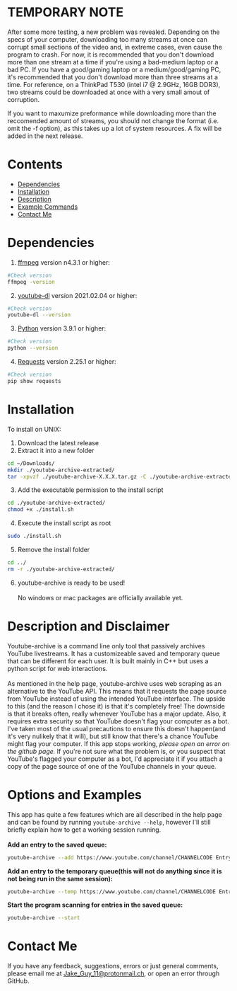 # TEMPORARY NOTE
After some more testing, a new problem was revealed. Depending on the specs of your computer, downloading too many streams at once can corrupt small sections of the video and, in extreme cases, even cause the program to crash.
For now, it is recommended that you don't download more than one stream at a time if you're using a bad-medium laptop or a bad PC. If you have a good/gaming laptop or a medium/good/gaming PC, it's recommended that you don't download more than three streams at a time.
For reference, on a ThinkPad T530 (intel i7 @ 2.9GHz, 16GB DDR3), two streams could be downloaded at once with a very small amout of corruption.

If you want to maxumize preformance while downloading more than the reccomended amount of streams, you should not change the format (i.e. omit the -f option), as this takes up a lot of system resources. A fix will be added in the next release.

# Contents
- [Dependencies](#Dependencies)
- [Installation](#Installation)
- [Description](#Description-and-Disclaimer)
- [Example Commands](#Options-and-Examples)
- [Contact Me](#Contact-Me)

# Dependencies
1. [ffmpeg](https://ffmpeg.org/ffmpeg.html) version n4.3.1 or higher:
```bash
#Check version
ffmpeg -version
```

2. [youtube-dl](https://github.com/ytdl-org/youtube-dl) version 2021.02.04 or higher:
```bash
#Check version
youtube-dl --version
```

3. [Python](https://www.python.org/) version 3.9.1 or higher:
```bash
#Check version
python --version
```

4. [Requests](https://requests.readthedocs.io/en/master/) version 2.25.1 or higher:
```bash
#Check version
pip show requests
```

# Installation
To install on UNIX:
1. Download the latest release
2. Extract it into a new folder
```bash
cd ~/Downloads/
mkdir ./youtube-archive-extracted/
tar -xpvzf ./youtube-archive-X.X.X.tar.gz -C ./youtube-archive-extracted/
```

3. Add the executable permission to the install script
```bash
cd ./youtube-archive-extracted/
chmod +x ./install.sh
```

4. Execute the install script as root
```bash
sudo ./install.sh
```

5. Remove the install folder
```bash
cd ../
rm -r ./youtube-archive-extracted/
```

6. youtube-archive is ready to be used!\
\
No windows or mac packages are officially available yet.

# Description and Disclaimer
Youtube-archive is a command line only tool that passively archives YouTube livestreams. It has a customizeable saved and temporary queue that can be different for each user. It is built mainly in C++ but uses a python script for web interactions.\
\
As mentioned in the help page, youtube-archive uses web scraping as an alternative to the YouTube API. This means that it requests the page source from YouTube instead of using the intended YouTube interface. The upside to this (and the reason I chose it) is that it's completely free! The downside is that it breaks often, really whenever YouTube has a major update. Also, it requires extra security so that YouTube doesn't flag your computer as a bot. I've taken most of the usual precautions to ensure this doesn't happen(and it's very nulikely that it will), but still know that there's a chance YouTube might flag your computer. If this app stops working, *please open an error on the github page.* If you're not sure what the problem is, or you suspect that YouTube's flagged your computer as a bot, I'd appreciate it if you attach a copy of the page source of one of the YouTube channels in your queue.

# Options and Examples
This app has quite a few features which are all described in the help page and can be found by running `youtube-archive --help`, however I'll still briefly explain how to get a working session running.\
\
**Add an entry to the saved queue:**
```bash
youtube-archive --add https://www.youtube.com/channel/CHANNELCODE EntryNickname
```

**Add an entry to the temporary queue(this will not do anything since it is not being run in the same session):**
```bash
youtube-archive --temp https://www.youtube.com/channel/CHANNELCODE EntryNickname
```

**Start the program scanning for entries in the saved queue:**
```bash
youtube-archive --start
```

# Contact Me
If you have any feedback, suggestions, errors or just general comments, please email me at Jake_Guy_11@protonmail.ch, or open an error through GitHub.
